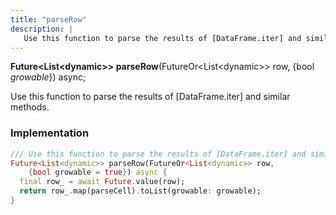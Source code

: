 ```yaml
---
title: "parseRow"
description: |
   Use this function to parse the results of [DataFrame.iter] and similar methods.
---
```

<span class="dart-code"><strong>Future\<List\<dynamic>> parseRow</strong>(<span class="nobr">FutureOr\<List\<dynamic>> row</span>, {<span class="nobr">bool <i>growable</i></span>}) async;</span>

 Use this function to parse the results of [DataFrame.iter] and similar methods.
### Implementation
```dart
/// Use this function to parse the results of [DataFrame.iter] and similar methods.
Future<List<dynamic>> parseRow(FutureOr<List<dynamic>> row,
    {bool growable = true}) async {
  final row_ = await Future.value(row);
  return row_.map(parseCell).toList(growable: growable);
}
```

